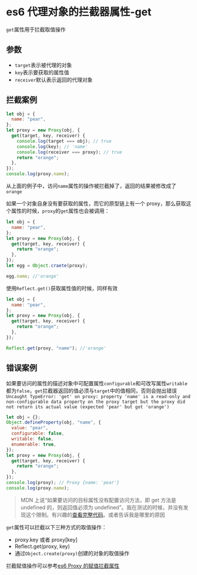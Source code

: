 <!-- Date: 2018-07-13 12:11:21 -->

# es6 代理对象的拦截器属性-get

`get`属性用于拦截取值操作

## 参数

- `target`表示被代理的对象
- `key`表示要获取的属性值
- `receiver`默认表示返回的代理对象

## 拦截案例

```js
let obj = {
  name: "pear",
};
let proxy = new Proxy(obj, {
  get(target, key, receiver) {
    console.log(target === obj); // true
    console.log(key); // 'name'
    console.log(receiver === proxy); // true
    return "orange";
  },
});
console.log(proxy.name);
```

从上面的例子中，访问`name`属性的操作被拦截掉了，返回的结果被修改成了`orange`

如果一个对象自身没有要获取的属性，而它的原型链上有一个 proxy，那么获取这个属性的时候，`proxy`的`get`属性也会被调用：

```js
let obj = {
  name: "pear",
};
let proxy = new Proxy(obj, {
  get(target, key, receiver) {
    return "orange";
  },
});
let egg = Object.craete(proxy);

egg.name; //'orange'
```

使用`Reflect.get()`获取属性值的时候，同样有效

```js
let obj = {
  name: "pear",
};
let proxy = new Proxy(obj, {
  get(target, key, receiver) {
    return "orange";
  },
});

Reflect.get(proxy, "name"); //'orange'
```

## 错误案例

如果要访问的属性的描述对象中可配置属性`configurable`和可改写属性`writable`都为`false`，`get`拦截器返回的值必须与`target`中的值相同，否则会抛出错误`Uncaught TypeError: 'get' on proxy: property 'name' is a read-only and non-configurable data property on the proxy target but the proxy did not return its actual value (expected 'pear' but got 'orange')`

```js
let obj = {};
Object.defineProperty(obj, "name", {
  value: "pear",
  configurable: false,
  writable: false,
  enumerable: true,
});
let proxy = new Proxy(obj, {
  get(target, key, receiver) {
    return "orange";
  },
});
console.log(proxy); // Proxy {name: 'pear'}
console.log(proxy.name);
```

> MDN 上说“如果要访问的目标属性没有配置访问方法，即 get 方法是 undefined 的，则返回值必须为 undefined”。我在测试的时候，并没有发现这个限制。有兴趣的[查看完整代码](./demo/demo1.html)。或者告诉我是哪里的原因

`get`属性可以拦截以下三种方式的取值操作：

- proxy.key 或者 proxy[key]
- Reflect.get(proxy, key)
- 通过`Object.create(proxy)`创建的对象的取值操作

拦截赋值操作可以参考[es6 Proxy 的赋值拦截属性](../es6-proxy-set)
